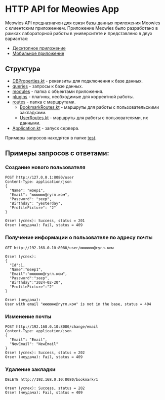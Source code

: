 # HTTP API for Meowies App

Meowies API предназначен для связи базы данных приложения Meowies с клиентским приложением. Приложение Meowies было разработано в рамках лабораторной работы в университете и представлено в двух вариантах:
* [Десктопное приложение](https://github.com/larevies/Meowies)
* [Мобильное приложение](https://github.com/larevies/Meowies-for-Android)

## Структура
* [DBProperties.kt](src/main/kotlin/com/meowies/database/connection/DBProperties.kt) - реквизиты для подключения к базе данных.
* [queries](src/main/kotlin/com/meowies/database/queries) - запросы к базе данных.
* [modules](src/main/kotlin/com/example/modules)  - папка с объектами приложения.
* [plugins](src/main/kotlin/com/example/plugins) - плагины, необходимые для корректной работы.
* [routes](src/main/kotlin/com/meowies/routes) - папка с маршрутами. 
  * [BookmarkRoutes.kt](src/main/kotlin/com/meowies/routes/BookmarkRoutes.kt) - маршруты для работы с пользовательскими закладками.
  * [UserRoutes.kt](src/main/kotlin/com/meowies/routes/UserRoutes.kt) - маршруты для работы с пользователями, их данными.
* [Application.kt](src/main/kotlin/com/meowies/Application.kt) - запуск сервера. 

Примеры запросов находятся в папке [test](src/test/kotlin).

## Примеры запросов с ответами:
### Создание нового пользователя
```
POST http://127.0.0.1:8080/user
Content-Type: application/json
{
  "Name": "юзер1",
  "Email": "юююююю@гугл.ком",
  "Password": "зеер",
  "Birthday": "yesterday",
  "ProfilePicture": "2"
}

Ответ (успех): Success, status = 201
Ответ (неудача): Fail, status = 409
```
### Получение информации о пользователе по адресу почты
```
GET http://192.168.0.10:8080/user/юююююю@гугл.ком

Ответ (успех): 
{
  "Id":1,
  "Name":"юзер1",
  "Email":"юююююю@гугл.ком",
  "Password":"зеер",
  "Birthday":"2024-02-20",
  "ProfilePicture":"2"
}

Ответ (неудача):
User with email "юююююю@гугл.ком" is not in the base, status = 404
```
### Изменение почты
```
POST http://192.168.0.10:8080/change/email
Content-Type: application/json
{
  "Email": "Email",
  "NewEmail": "NewEmail"
}
Ответ (успех): Success, status = 202
Ответ (неудача): Fail, status = 409
```
### Удаление закладки
```
DELETE http://192.168.0.10:8080/bookmark/1

Ответ (успех): Success, status = 202
Ответ (неудача): Fail, status = 409
```
